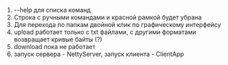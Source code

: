 1. --help для списка команд
2. Строка с ручными командами и красной рамкой будет убрана
3. Для перехода по папкам двойной клик по графическому интерфейсу
4. upload работает только с txt файлами, с другими форматами возвращает кривые байты (?)
5. download пока не работает
6. запуск сервера - NettyServer, запуск клиента - ClientApp